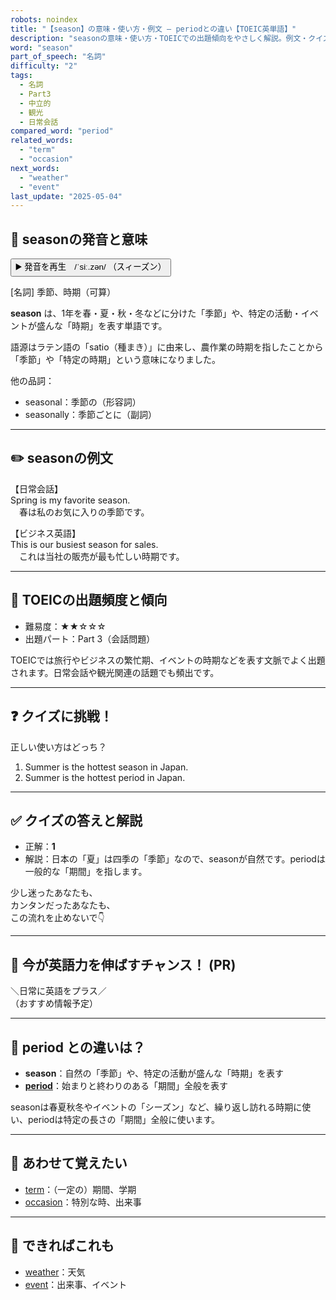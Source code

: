 ```yaml
---
robots: noindex
title: "【season】の意味・使い方・例文 ― periodとの違い【TOEIC英単語】"
description: "seasonの意味・使い方・TOEICでの出題傾向をやさしく解説。例文・クイズ付きでperiodとの違いもわかりやすく学べます。"
word: "season"
part_of_speech: "名詞"
difficulty: "2"
tags:
  - 名詞
  - Part3
  - 中立的
  - 観光
  - 日常会話
compared_word: "period"
related_words:
  - "term"
  - "occasion"
next_words:
  - "weather"
  - "event"
last_update: "2025-05-04"
---
```


## 🔰 seasonの発音と意味

<button class="play-audio" onclick="playTTS('season')">
  <span class="play-audio-main">
    ▶️ 発音を再生　/ˈsiː.zən/
  </span>
  <span class="play-audio-sub">
    （スィーズン）
  </span>
</button>

[名詞] 季節、時期（可算）

**season** は、1年を春・夏・秋・冬などに分けた「季節」や、特定の活動・イベントが盛んな「時期」を表す単語です。

語源はラテン語の「satio（種まき）」に由来し、農作業の時期を指したことから「季節」や「特定の時期」という意味になりました。

他の品詞：  
- seasonal：季節の（形容詞）
- seasonally：季節ごとに（副詞）

---

## ✏️ seasonの例文

【日常会話】  
Spring is my favorite season.  
　春は私のお気に入りの季節です。

【ビジネス英語】  
This is our busiest season for sales.  
　これは当社の販売が最も忙しい時期です。

---

## 🎯 TOEICの出題頻度と傾向

- 難易度：★★☆☆☆
- 出題パート：Part 3（会話問題）

TOEICでは旅行やビジネスの繁忙期、イベントの時期などを表す文脈でよく出題されます。日常会話や観光関連の話題でも頻出です。

---

## ❓ クイズに挑戦！

正しい使い方はどっち？

1. Summer is the hottest season in Japan.  
2. Summer is the hottest period in Japan.

---

## ✅ クイズの答えと解説

- 正解：**1**
- 解説：日本の「夏」は四季の「季節」なので、seasonが自然です。periodは一般的な「期間」を指します。

少し迷ったあなたも、  
カンタンだったあなたも、  
この流れを止めないで👇️

---

## 🚀 今が英語力を伸ばすチャンス！ (PR)

<div class="info-center">
＼日常に英語をプラス／<br>  
（おすすめ情報予定）
</div>

---

## 🤔  period との違いは？

- **season**：自然の「季節」や、特定の活動が盛んな「時期」を表す
- **[period](/period)**：始まりと終わりのある「期間」全般を表す

seasonは春夏秋冬やイベントの「シーズン」など、繰り返し訪れる時期に使い、periodは特定の長さの「期間」全般に使います。

---

## 🧩 あわせて覚えたい

- [term](/term)：（一定の）期間、学期
- [occasion](/occasion)：特別な時、出来事

---

## 📖 できればこれも

- [weather](/weather)：天気
- [event](/event)：出来事、イベント

<!-- cvid: aid36_bid23 -->
